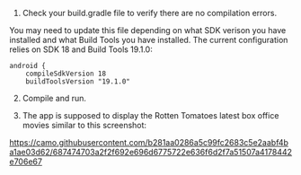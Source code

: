 1. Check your build.gradle file to verify there are no compilation errors.

You may need to update this file depending on what SDK verison you have installed and
what Build Tools you have installed.  The current configuration relies on SDK 18
and Build Tools 19.1.0:

```
android {
    compileSdkVersion 18
    buildToolsVersion "19.1.0"
```

2. Compile and run.

3. The app is supposed to display the Rotten Tomatoes latest box office movies similar to this screenshot:

https://camo.githubusercontent.com/b281aa0286a5c99fc2683c5e2aabf4ba1ae03d62/687474703a2f2f692e696d6775722e636f6d2f7a51507a4178442e706e67
